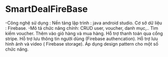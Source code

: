 # SmartDealFireBase
-Công nghệ sử dụng :
 Nền tảng lập trình : java android studio.
 Cơ sở dữ liệu : Firebase.
-Mô tả chức năng chính:
CRUD user, voucher, danh mục,..
Tìm kiếm voucher.
Thêm vào giỏ hàng và mua hàng.
Hỗ trợ thanh toán qua cổng stripe.
Hỗ trợ lưu thông tin người dùng (Firebase authencation).
Hỗ trợ lưu hình ảnh và video ( Firebase storage).
Áp dụng design pattern cho một số chức năng.
